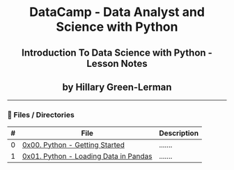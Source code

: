 <h1 align="center">DataCamp - Data Analyst and Science with Python </h1>

<h2 align="center">Introduction To Data Science with Python - Lesson Notes </h2>

<h2 align="center">by Hillary Green-Lerman </h2>

---

### :file_folder: Files / Directories

#|File|Description
---|---|---
0|[0x00. Python - Getting Started](./0x00-getting_started)|.......
1|[0x01. Python - Loading Data in Pandas](./0x01-load_data_pandas)|.......
